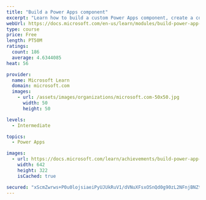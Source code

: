 ```yaml
---
title: "Build a Power Apps component"
excerpt: "Learn how to build a custom Power Apps component, create a code component solution package, and then test and debug a code component."
webUrl: https://docs.microsoft.com/en-us/learn/modules/build-power-app-component/
type: course
price: Free
length: PT50M
ratings:
  count: 186
  average: 4.6344085
heat: 56

provider:
  name: Microsoft Learn
  domain: microsoft.com
  images:
    - url: /assets/images/organizations/microsoft.com-50x50.jpg
      width: 50
      height: 50

levels:
  - Intermediate

topics:
  - Power Apps

images:
  - url: https://docs.microsoft.com/learn/achievements/build-power-app-component-social.png
    width: 642
    height: 322
    isCached: true

secured: "xScmZwrws+P0u0lojsiaeiPyUJUkRuV1/dVNuXFsxOSnQd0g90zL2NFnjBNZtkouRKdsNHXPrlawhmG2cml4DTYe7+jS41u6hvR/Gy+3tA6H1UaF8HAQ0DJEFof0PBcQZwC7yjAlkk6+Tv+atMGkRJ72weCuTAR5F/RuT7nr0i9s4ep7bhoZta3/rc+aDblj+15FXafp5uXmG+hMQja5lM3DNr3OtmzcxozSHTPwnySp/4hvZSY9Kt/jQ4BeXhXC/+hBnMY6nFrHuepvSQqUFuDrglSD5mW9OyVc00U/uiIVZJhMAAZNIxxHCRAuR5BiZ1HZ8TteDT2Cnx2e/p3q0h4gstqAZKTZh0wSy59kqg5RMTRY8W5+vs1MWJ8BvsjOuGCKGAufF9bq3LKOPJvf8Q==;iCr8ybzxT6hFj9HAnw2nNg=="
---
```



